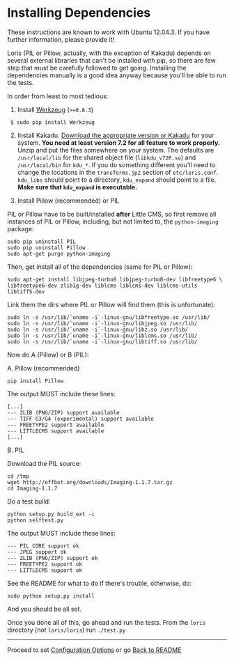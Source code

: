 Installing Dependencies
=======================

These instructions are known to work with Ubuntu 12.04.3. If you have further information, please provide it!

Loris (PIL or Pillow, actually, with the exception of Kakadu) depends on several external libraries that can't be installed with pip, so there are few step that must be carefully followed to get going. Installing the dependencies manually is a good idea anyway because you'll be able to run the tests.

In order from least to most tedious:

 1. Install [Werkzeug](http://goo.gl/3IWJn) (`>=0.8.3`)

```
 $ sudo pip install Werkzeug
```

 2. Install Kakadu. [Download the appropriate version or Kakadu](http://goo.gl/owJN8) for your system. **You need at least version 7.2 for all feature to work properly.** Unzip and put the files somewhere on your system. The defaults are `/usr/local/lib` for the shared object file (`libkdu_v72R.so`) and `/usr/local/bin` for `kdu_*`. If you do something different you'll need to change the locations in the `transforms.jp2` section of `etc/loris.conf`. `kdu_libs` should point to a directory, `kdu_expand` should point to a file. **Make sure that `kdu_expand` is executable.**

 3. Install Pillow (recommended) or PIL

 PIL or Pillow have to be built/installed **after** Little CMS, so first remove all instances of PIL or Pillow, including, but not limited to, the `python-imaging` package:

 ```
 sudo pip uninstall PIL
 sudo pip uninstall Pillow
 sudo apt-get purge python-imaging
 ``` 

 Then, get install all of the dependencies (same for PIL or Pillow): 

 ```
 sudo apt-get install libjpeg-turbo8 libjpeg-turbo8-dev libfreetype6 \
 libfreetype6-dev zlib1g-dev liblcms liblcms-dev liblcms-utils libtiff5-dev
 ``` 

 Link them the dirs where PIL or Pillow will find them (this is unfortunate): 

 ```
 sudo ln -s /usr/lib/`uname -i`-linux-gnu/libfreetype.so /usr/lib/
 sudo ln -s /usr/lib/`uname -i`-linux-gnu/libjpeg.so /usr/lib/
 sudo ln -s /usr/lib/`uname -i`-linux-gnu/libz.so /usr/lib/
 sudo ln -s /usr/lib/`uname -i`-linux-gnu/liblcms.so /usr/lib/
 sudo ln -s /usr/lib/`uname -i`-linux-gnu/libtiff.so /usr/lib/
 ``` 

 Now do A (Pillow) or B (PIL):

 A. Pillow (recommended)

 ```
 pip install Pillow
 ```

 The output MUST include these lines: 

 ```
 [...]
 --- ZLIB (PNG/ZIP) support available
 --- TIFF G3/G4 (experimental) support available
 --- FREETYPE2 support available
 --- LITTLECMS support available
 [...]
 ```

 B. PIL

 Download the PIL source: 
 
 ```
 cd /tmp
 wget http://effbot.org/downloads/Imaging-1.1.7.tar.gz
 cd Imaging-1.1.7
 ```
 
 Do a test build:
 
 ```
 python setup.py build_ext -i
 python selftest.py
 ``` 

 The output MUST include these lines: 

 ```
 --- PIL CORE support ok
 --- JPEG support ok
 --- ZLIB (PNG/ZIP) support ok
 --- FREETYPE2 support ok
 --- LITTLECMS support ok
 ``` 

 See the README for what to do if there's trouble, otherwise, do: 

 ```
 sudo python setup.py install
 ``` 

 And you should be all set.

Once you done all of this, go ahead and run the tests. From the `loris` directory (not `loris/loris`) run `./test.py`

* * *

Proceed to set [Configuration Options](configuration.md) or go [Back to README](../README.md)
